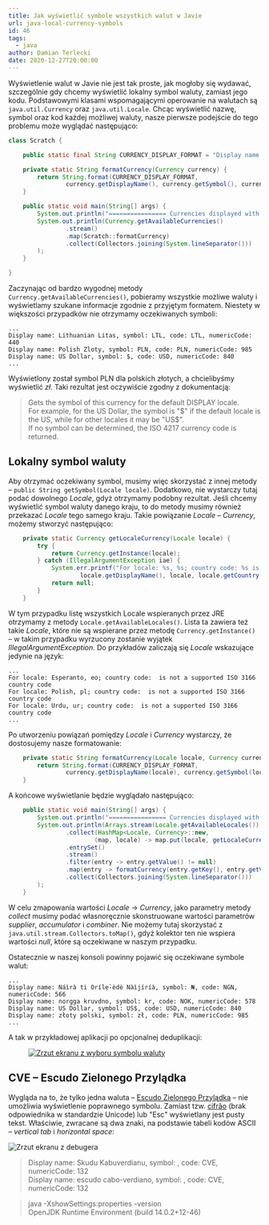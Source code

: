 ```yaml
---
title: Jak wyświetlić symbole wszystkich walut w Javie
url: java-local-currency-symbols
id: 46
tags:
  - java
author: Damian Terlecki
date: 2020-12-27T20:00:00
---
```


Wyświetlenie walut w Javie nie jest tak proste, jak mogłoby się wydawać, szczególnie gdy chcemy wyświetlić lokalny symbol waluty, zamiast jego kodu.
Podstawowymi klasami wspomagającymi operowanie na walutach są `java.util.Currency` oraz `java.util.Locale`. Chcąc wyświetlić nazwę, symbol oraz kod każdej możliwej waluty, nasze pierwsze podejście do tego problemu może wyglądać następująco:

```java
class Scratch {

    public static final String CURRENCY_DISPLAY_FORMAT = "Display name: %s, symbol: %s, code: %s, numericCode: %s";

    private static String formatCurrency(Currency currency) {
        return String.format(CURRENCY_DISPLAY_FORMAT,
                currency.getDisplayName(), currency.getSymbol(), currency.getCurrencyCode(), currency.getNumericCodeAsString());
    }

    public static void main(String[] args) {
        System.out.println("================ Currencies displayed with DISPLAY Locale ================");
        System.out.println(Currency.getAvailableCurrencies()
                .stream()
                .map(Scratch::formatCurrency)
                .collect(Collectors.joining(System.lineSeparator()))
        );
    }

}
```

Zaczynając od bardzo wygodnej metody `Currency.getAvailableCurrencies()`, pobieramy wszystkie możliwe waluty i wyświetlamy szukane informacje zgodnie z przyjętym formatem. Niestety w większości przypadków nie otrzymamy oczekiwanych symboli:

```plaintext
...
Display name: Lithuanian Litas, symbol: LTL, code: LTL, numericCode: 440
Display name: Polish Zloty, symbol: PLN, code: PLN, numericCode: 985
Display name: US Dollar, symbol: $, code: USD, numericCode: 840
...
```

Wyświetlony został symbol PLN dla polskich złotych, a chcielibyśmy wyświetlić *zł*. Taki rezultat jest oczywiście zgodny z dokumentacją:
> Gets the symbol of this currency for the default DISPLAY locale.  
> For example, for the US Dollar, the symbol is "$" if the default locale is the US, while for other locales it may be "US$".  
> If no symbol can be determined, the ISO 4217 currency code is returned.

## Lokalny symbol waluty

Aby otrzymać oczekiwany symbol, musimy więc skorzystać z innej metody – `public String getSymbol(Locale locale)`. Dodatkowo, nie wystarczy tutaj podać dowolnego *Locale*, gdyż otrzymamy podobny rezultat. Jeśli chcemy wyświetlić symbol waluty danego kraju, to do metody musimy również przekazać *Locale* tego samego kraju. Takie powiązanie *Locale* – *Currency*, możemy stworzyć następująco:

```java
    private static Currency getLocaleCurrency(Locale locale) {
        try {
            return Currency.getInstance(locale);
        } catch (IllegalArgumentException iae) {
            System.err.printf("For locale: %s, %s; country code: %s is not a supported ISO 3166 country code%n",
                    locale.getDisplayName(), locale, locale.getCountry());
            return null;
        }
    }
```

W tym przypadku listę wszystkich Locale wspieranych przez JRE otrzymamy z metody `Locale.getAvailableLocales()`. Lista ta zawiera też takie *Locale*, które nie są wspierane przez metodę `Currency.getInstance()` – w takim przypadku wyrzucony zostanie wyjątek *IllegalArgumentException*. Do przykładów zaliczają się *Locale* wskazujące jedynie na język:

```plaintext
...
For locale: Esperanto, eo; country code:  is not a supported ISO 3166 country code
For locale: Polish, pl; country code:  is not a supported ISO 3166 country code
For locale: Urdu, ur; country code:  is not a supported ISO 3166 country code
...
```

Po utworzeniu powiązań pomiędzy *Locale* i *Currency* wystarczy, że dostosujemy nasze formatowanie:

```java
    private static String formatCurrency(Locale locale, Currency currency) {
        return String.format(CURRENCY_DISPLAY_FORMAT,
                currency.getDisplayName(locale), currency.getSymbol(locale), currency.getCurrencyCode(), currency.getNumericCodeAsString());
    }
```

A końcowe wyświetlanie będzie wyglądało następująco:

```java
    public static void main(String[] args) {
        System.out.println("================ Currencies displayed with local Locale ================");
        System.out.println(Arrays.stream(Locale.getAvailableLocales())
                .collect(HashMap<Locale, Currency>::new,
                        (map, locale) -> map.put(locale, getLocaleCurrency(locale)), HashMap<Locale, Currency>::putAll)
                .entrySet()
                .stream()
                .filter(entry -> entry.getValue() != null)
                .map(entry -> formatCurrency(entry.getKey(), entry.getValue()))
                .collect(Collectors.joining(System.lineSeparator()))
        );
    }
```

W celu zmapowania wartości *Locale* -> *Currency*, jako parametry metody *collect* musimy podać własnoręcznie skonstruowane wartości parametrów *supplier*, *accumulator* i *combiner*. Nie możemy tutaj skorzystać z `java.util.stream.Collectors.toMap()`, gdyż kolektor ten nie wspiera wartości *null*, które są oczekiwane w naszym przypadku.

Ostatecznie w naszej konsoli powinny pojawić się oczekiwane symbole walut:

```plaintext
...
Display name: Náìrà ti Orílẹ̀-èdè Nàìjíríà, symbol: ₦, code: NGN, numericCode: 566
Display name: norgga kruvdno, symbol: kr, code: NOK, numericCode: 578
Display name: US Dollar, symbol: US$, code: USD, numericCode: 840
Display name: złoty polski, symbol: zł, code: PLN, numericCode: 985
...
```

A tak w przykładowej aplikacji po opcjonalnej deduplikacji:

<figure>
<a href="https://play.google.com/store/apps/details?id=dev.termian.nutrieval">
<img src="/img/hq/android-waluta.png" alt="Zrzut ekranu z wyboru symbolu waluty" title="NutrieVal – wybór wyświetlanej waluty">
</a>
</figure>

## CVE – Escudo Zielonego Przylądka

Wygląda na to, że tylko jedna waluta – [Escudo Zielonego Przylądka](https://en.wikipedia.org/wiki/Cape_Verdean_escudo) – nie umożliwia wyświetlenie poprawnego symbolu. Zamiast tzw. [cifrão](https://pl.wikipedia.org/wiki/Cifr%C3%A3o) (brak odpowiednika w standardzie Unicode) lub "Esc" wyświetlany jest pusty tekst. Właściwie, zwracane są dwa znaki, na podstawie tabeli kodów ASCII – *vertical tab* i *horizontal space*:

<img src="/img/hq/java-cve-escudo.png" alt="Zrzut ekranu z debugera" title="Zrzut ekranu z debugera">

> Display name: Skudu Kabuverdianu, symbol: ​, code: CVE, numericCode: 132  
> Display name: escudo cabo-verdiano, symbol: ​, code: CVE, numericCode: 132

> java -XshowSettings:properties -version  
> OpenJDK Runtime Environment (build 14.0.2+12-46)